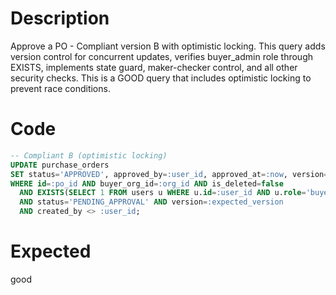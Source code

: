 # Description

Approve a PO - Compliant version B with optimistic locking.
This query adds version control for concurrent updates, verifies buyer_admin role through EXISTS, implements state guard, maker-checker control, and all other security checks.
This is a GOOD query that includes optimistic locking to prevent race conditions.

# Code

```sql
-- Compliant B (optimistic locking)
UPDATE purchase_orders
SET status='APPROVED', approved_by=:user_id, approved_at=:now, version=version+1
WHERE id=:po_id AND buyer_org_id=:org_id AND is_deleted=false
  AND EXISTS(SELECT 1 FROM users u WHERE u.id=:user_id AND u.role='buyer_admin')
  AND status='PENDING_APPROVAL' AND version=:expected_version
  AND created_by <> :user_id;
```

# Expected

good